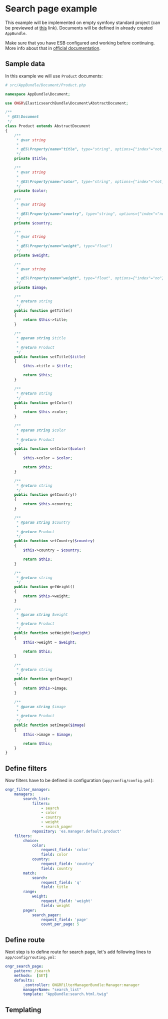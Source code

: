 # Search page example

This example will be implemented on empty symfony standard project (can be previewed at [this](https://github.com/symfony/symfony-standard/tree/bfdf6292e14ee1dc24bda9476244437b715a6b6a) link).
Documents will be defined in already created `AppBundle`.

Make sure that you have ESB configured and working before continuing. More info about that in [official documentation](https://github.com/ongr-io/ElasticsearchBundle/blob/master/Resources/doc/setup.md).

## Sample data
In this example we will use `Product` documents:

```php
# src/AppBundle/Document/Product.php

namespace AppBundle\Document;

use ONGR\ElasticsearchBundle\Document\AbstractDocument;

/**
 * @ES\Document
 */
class Product extends AbstractDocument
{
    /**
     * @var string
     *
     * @ES\Property(name="title", type="string", options={"index"="not_analysed"})
     */
    private $title;

    /**
     * @var string
     *
     * @ES\Property(name="color", type="string", options={"index"="not_analysed"})
     */
    private $color;

    /**
     * @var string
     *
     * @ES\Property(name="country", type="string", options={"index"="not_analysed"})
     */
    private $country;

    /**
     * @var string
     *
     * @ES\Property(name="weight", type="float")
     */
    private $weight;

    /**
     * @var string
     *
     * @ES\Property(name="weight", type="float", options={"index"="no"})
     */
    private $image;

    /**
     * @return string
     */
    public function getTitle()
    {
        return $this->title;
    }

    /**
     * @param string $title
     *
     * @return Product
     */
    public function setTitle($title)
    {
        $this->title = $title;

        return $this;
    }

    /**
     * @return string
     */
    public function getColor()
    {
        return $this->color;
    }

    /**
     * @param string $color
     *
     * @return Product
     */
    public function setColor($color)
    {
        $this->color = $color;

        return $this;
    }

    /**
     * @return string
     */
    public function getCountry()
    {
        return $this->country;
    }

    /**
     * @param string $country
     *
     * @return Product
     */
    public function setCountry($country)
    {
        $this->country = $country;

        return $this;
    }

    /**
     * @return string
     */
    public function getWeight()
    {
        return $this->weight;
    }

    /**
     * @param string $weight
     *
     * @return Product
     */
    public function setWeight($weight)
    {
        $this->weight = $weight;

        return $this;
    }

    /**
     * @return string
     */
    public function getImage()
    {
        return $this->image;
    }

    /**
     * @param string $image
     *
     * @return Product
     */
    public function setImage($image)
    {
        $this->image = $image;

        return $this;
    }
}

```

## Define filters
Now filters have to be defined in configuration (`app/config/config.yml`):

```yaml
ongr_filter_manager:
    managers:
        search_list:
            filters:
                - search
                - color
                - country
                - weight
                - search_pager
            repository: 'es.manager.default.product'
    filters:
        choice:
            color:
                request_field: 'color'
                field: color
            country:
                request_field: 'country'
                field: country
        match:
            search:
                request_field: 'q'
                field: title
        range:
            weight:
                request_field: 'weight'
                field: weight
        pager:
            search_pager:
                request_field: 'page'
                count_per_page: 5
```

## Define route

Next step is to define route for search page, let's add following lines to `app/config/routing.yml`:
```yaml
ongr_search_page:
    pattern: /search
    methods:  [GET]
    defaults:
        _controller: ONGRFilterManagerBundle:Manager:manager
        managerName: "search_list"
        template: "AppBundle:search.html.twig"
```
## Templating

